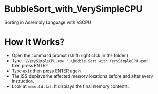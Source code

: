 # BubbleSort_with_VerySimpleCPU
Sorting in Assembly Language with VSCPU
 
 # How It Works?

- Open the command prompt (shift+right click in the folder )
- Type `.\VerySimpleCPU.exe '.\Bubble Sort with VerySimpleCPU.asm'` then press ENTER
- Type `exit` then press ENTER again
- The ISS displays the affected memory locations before and after every instruction.
- Look at `memoutd.txt`. It displays the final memory contents.
